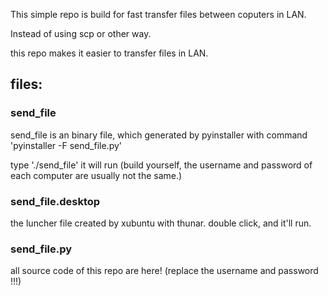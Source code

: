 This simple repo is build for fast transfer files between coputers in LAN.

Instead of using scp or other way.

this repo makes it easier to transfer files in LAN.

## files: 
### send_file
send_file is an binary file, which generated by pyinstaller with command 'pyinstaller -F send_file.py' 

type './send_file' it will run (build yourself, the username and password of each computer are usually not the same.)


### send_file.desktop
the luncher file created by xubuntu with thunar.
double click, and it'll run.


### send_file.py

all source code of this repo are here!
(replace the username and password !!!)
